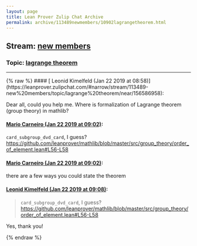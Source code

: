 ```yaml
---
layout: page
title: Lean Prover Zulip Chat Archive 
permalink: archive/113489newmembers/10902lagrangetheorem.html
---
```


## Stream: [new members](https://leanprover-community.github.io/archive/113489newmembers/index.html)
### Topic: [lagrange theorem](https://leanprover-community.github.io/archive/113489newmembers/10902lagrangetheorem.html)

---

<base href="https://leanprover.zulipchat.com">
{% raw %}
#### [ Leonid Kimelfeld (Jan 22 2019 at 08:58)](https://leanprover.zulipchat.com/#narrow/stream/113489-new%20members/topic/lagrange%20theorem/near/156586958):
<p>Dear all, could you help me. Where is formalization of Lagrange theorem (group theory) in mathlib?</p>

#### [ Mario Carneiro (Jan 22 2019 at 09:02)](https://leanprover.zulipchat.com/#narrow/stream/113489-new%20members/topic/lagrange%20theorem/near/156587176):
<p><code>card_subgroup_dvd_card</code>, I guess? <a href="https://github.com/leanprover/mathlib/blob/master/src/group_theory/order_of_element.lean#L56-L58" target="_blank" title="https://github.com/leanprover/mathlib/blob/master/src/group_theory/order_of_element.lean#L56-L58">https://github.com/leanprover/mathlib/blob/master/src/group_theory/order_of_element.lean#L56-L58</a></p>

#### [ Mario Carneiro (Jan 22 2019 at 09:02)](https://leanprover.zulipchat.com/#narrow/stream/113489-new%20members/topic/lagrange%20theorem/near/156587186):
<p>there are a few ways you could state the theorem</p>

#### [ Leonid Kimelfeld (Jan 22 2019 at 09:08)](https://leanprover.zulipchat.com/#narrow/stream/113489-new%20members/topic/lagrange%20theorem/near/156587441):
<blockquote>
<p><code>card_subgroup_dvd_card</code>, I guess? <a href="https://github.com/leanprover/mathlib/blob/master/src/group_theory/order_of_element.lean#L56-L58" target="_blank" title="https://github.com/leanprover/mathlib/blob/master/src/group_theory/order_of_element.lean#L56-L58">https://github.com/leanprover/mathlib/blob/master/src/group_theory/order_of_element.lean#L56-L58</a></p>
</blockquote>
<p>Yes, thank you!</p>


{% endraw %}
